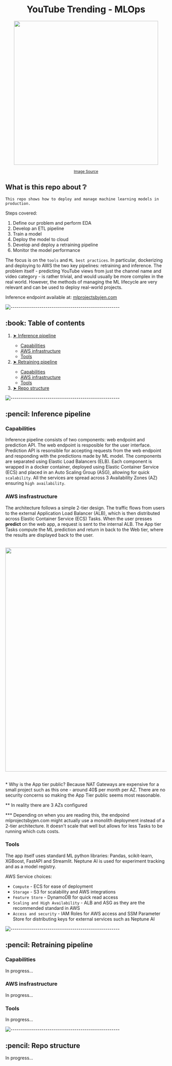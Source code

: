 <h1 align="center"> YouTube Trending - MLOps </h1>
<!-- <h3 align="center"> An API that helps you indentify faces and emotions in images and videos </h3> -->

<div align="center">
  <img width="450" src="https://github.com/JenAlchimowicz/YouTube-Trending-MLops/assets/74935134/d3f7af57-4d79-448e-ac69-83a8acee93b5">
  <p align="center"><sub><a href="link/to/original/image">Image Source</a></sub></p>
</div>


<h2 id="project-description"> What is this repo about ❔ </h2>

`This repo shows how to deploy and manage machine learning models in production.`

Steps covered:
1. Define our problem and perform EDA
2. Develop an ETL pipeline
3. Train a model
4. Deploy the model to cloud
5. Develop and deploy a retraining pipeline
6. Monitor the model performance

The focus is on the `tools` and `ML best practices`. In particular, dockerizing and deploying to AWS the two key pipelines: retraining and inference. The problem itself - predicting YouTube views from just the channel name and video category - is rather trivial, and would usually be more complex in the real world. However, the methods of managing the ML lifecycle are very relevant and can be used to deploy real-world projects.

Inference endpoint available at: [mlprojectsbyjen.com](https://mlprojectsbyjen.com)

![-----------------------------------------------------](https://raw.githubusercontent.com/andreasbm/readme/master/assets/lines/rainbow.png)

<h2 id="project-description"> :book: Table of contents </h2>

<ol>
  <li><a href="#inference"> ➤ Inference pipeline </a></li>
    <ul>
      <li><a href="#inference-capabilities"> Capabilities </a></li>
      <li><a href="#inference-infra"> AWS infrastructure </a></li>
      <li><a href="#inference-tools"> Tools </a></li>
    </ul>
  <li><a href="#retraining"> ➤ Retraining pipeline </a></li>
    <ul>
      <li><a href="#retraining-capabilities"> Capabilities </a></li>
      <li><a href="#retraining-infra"> AWS infrastructure </a></li>
      <li><a href="#retraining-tools"> Tools </a></li>
    </ul>
  <li><a href="#repo-structure"> ➤ Repo structure </a></li>
</ol>

![-----------------------------------------------------](https://raw.githubusercontent.com/andreasbm/readme/master/assets/lines/rainbow.png)

<h2 id="inference"> :pencil: Inference pipeline </h2>

<h3 id="inference-capabilities"> Capabilities </h3>

Inference pipeline consists of two components: web endpoint and prediction API. The web endpoint is resposible for the user interface. Prediction API is resonsible for accepting requests from the web endpoint and responding with the predictions made by ML model. The components are separated using Elastic Load Balancers (ELB). Each component is wrapped in a docker container, deployed using Elastic Container Service (ECS) and placed in an Auto Scaling Group (ASG), allowing for quick `scalability`. All the services are spread across 3 Availability Zones (AZ) ensuring `high availability`.

<h3 id="inference-infra"> AWS insfrastructure </h3>

The architecture follows a simple 2-tier design. The traffic flows from users to the external Application Load Balancer (ALB), which is then distributed across Elastic Container Service (ECS) Tasks. When the user presses **predict** on the web app, a request is sent to the internal ALB. The App tier Tasks compute the ML prediction and return in back to the Web tier, where the results are displayed back to the user.

</br>

<div align="center">
  <img width="700" src="https://github.com/JenAlchimowicz/YouTube-Trending-MLops/assets/74935134/be883aec-3e69-4fd3-91ec-91d49d6920a7">
</div>

</br>

\* Why is the App tier public? Because NAT Gateways are expensive for a small project such as this one - around 40$ per month per AZ. There are no security concerns so making the App Tier public seems most reasonable.

** In reality there are 3 AZs configured

*** Depending on when you are reading this, the endpoind mlprojectsbyjen.com might actually use a monolith deployment instead of a 2-tier architecture. It doesn't scale that well but allows for less Tasks to be running which cuts costs.

<h3 id="inference-tools"> Tools </h3>

The app itself uses standard ML python libraries: Pandas, scikit-learn, XGBoost, FastAPI and Streamlit. Neptune AI is used for experiment tracking and as a model registry. 

AWS Service choices:
- `Compute` - ECS for ease of deployment
- `Storage` - S3 for scalability and AWS integrations
- `Feature Store` - DynamoDB for quick read access
- `Scaling and High Availability` - ALB and ASG as they are the recommended standard in AWS
- `Access and security` - IAM Roles for AWS access and SSM Parameter Store for distributing keys for external services such as Neptune AI


![-----------------------------------------------------](https://raw.githubusercontent.com/andreasbm/readme/master/assets/lines/rainbow.png)

<h2 id="retraining"> :pencil: Retraining pipeline </h2>

<h3 id="retraining-capabilities"> Capabilities </h3>
In progress...

<h3 id="retraining-infra"> AWS insfrastructure </h3>
In progress...

<h3 id="retraining-tools"> Tools </h3>
In progress...


![-----------------------------------------------------](https://raw.githubusercontent.com/andreasbm/readme/master/assets/lines/rainbow.png)

<h2 id="repo-structure"> :pencil: Repo structure </h2>
In progress...
